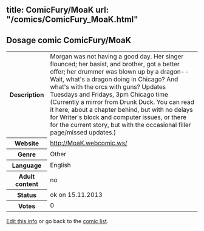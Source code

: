 title: ComicFury/MoaK
url: "/comics/ComicFury_MoaK.html"
---
Dosage comic ComicFury/MoaK
-----------------------------------------

<p id="msg"></p>
<script type="text/javascript">
if (window.location.search === '?edit_info_mail=sent_ok') {
  var elem = document.getElementById("msg");
  elem.innerHTML = 'Edited information sucessfully sent for review, which is usually done daily. Thanks!';
  elem.className = 'ok';
}
</script>
<table class="comicinfo">
<tr>
<th>Description</th><td>Morgan was not having a good day. Her singer flounced; her basist, and brother, got a better offer; her drummer was blown up by a dragon-- Wait, what's a dragon doing in Chicago? And what's with the orcs with guns? Updates Tuesdays and Fridays, 3pm Chicago time (Currently a mirror from Drunk Duck. You can read it here, about a chapter behind, but with no delays for Writer's block and computer issues, or there for the current story, but with the occasional filler page/missed updates.)</td>
</tr>
<tr>
<th>Website</th><td><a href="http://MoaK.webcomic.ws/">http://MoaK.webcomic.ws/</a></td>
</tr>
<tr>
<th>Genre</th><td>Other</td>
</tr>
<tr>
<th>Language</th><td>English</td>
</tr>
<tr>
<th>Adult content</th><td>no</td>
</tr>
<tr>
<th>Status</th><td>ok on 15.11.2013</td>
</tr>
<tr>
<th>Votes</th><td>0</td>
</tr>
</table>

[Edit this info](ComicFury_MoaK_edit.html) or go back to the [comic list](../comic-index.html).
